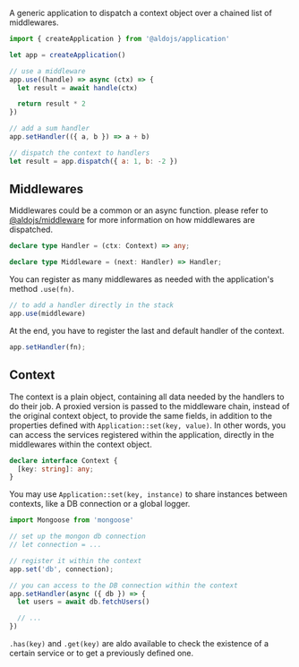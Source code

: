 
A generic application to dispatch a context object over a chained list of middlewares.

```js
import { createApplication } from '@aldojs/application'

let app = createApplication()

// use a middleware
app.use((handle) => async (ctx) => {
  let result = await handle(ctx)

  return result * 2
})

// add a sum handler
app.setHandler(({ a, b }) => a + b)

// dispatch the context to handlers
let result = app.dispatch({ a: 1, b: -2 })
```

## Middlewares

Middlewares could be a common or an async function. please refer to [@aldojs/middleware](https://www.npmjs.org/package/@aldojs/middleware) for more information on how middlewares are dispatched.

```ts
declare type Handler = (ctx: Context) => any;

declare type Middleware = (next: Handler) => Handler;
```

You can register as many middlewares as needed with the application's method `.use(fn)`.

```js
// to add a handler directly in the stack
app.use(middleware)
```

At the end, you have to register the last and default handler of the context.

```js
app.setHandler(fn);
```

## Context

The context is a plain object, containing all data needed by the handlers to do their job.
A proxied version is passed to the middleware chain, instead of the original context object, to provide the same fields, in addition to the properties defined with `Application::set(key, value)`. In other words, you can access the services registered within the application, directly in the middlewares within the context object.

```ts
declare interface Context {
  [key: string]: any;
}
```

You may use `Application::set(key, instance)` to share instances between contexts, like a DB connection or a global logger.

```js
import Mongoose from 'mongoose'

// set up the mongon db connection
// let connection = ...

// register it within the context
app.set('db', connection);

// you can access to the DB connection within the context
app.setHandler(async ({ db }) => {
  let users = await db.fetchUsers()

  // ...
})
```

`.has(key)` and `.get(key)` are aldo available to check the existence of a certain service or to get a previously defined one.
